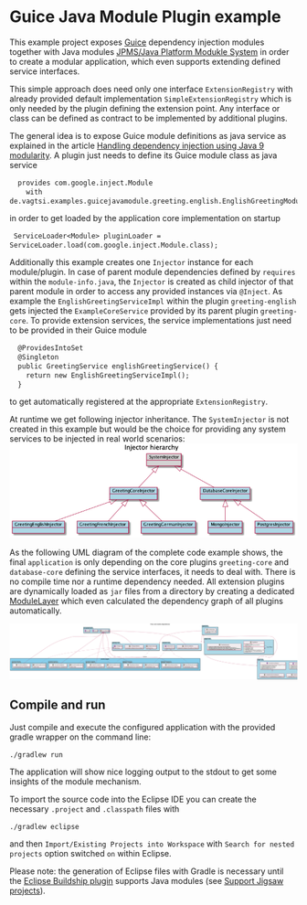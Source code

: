 # Guice Java Module Plugin example

This example project exposes [Guice](https://github.com/google/guice) dependency injection modules together with Java modules [JPMS/Java Platform Modukle System](https://en.wikipedia.org/wiki/Java_Platform_Module_System) in order to create a modular application, which even supports extending defined service interfaces.

This simple approach does need only one interface `ExtensionRegistry` with already provided default implementation `SimpleExtensionRegistry` which is only needed by the plugin defining the extension point. Any interface or class can be defined as contract to be implemented by additional plugins.

The general idea is to expose Guice module definitions as java service as explained in the article [Handling dependency injection using Java 9 modularity](https://www.oreilly.com/content/handling-dependency-injection-using-java9-modularity). A plugin just needs to define its Guice module class as java service
```
  provides com.google.inject.Module
    with de.vagtsi.examples.guicejavamodule.greeting.english.EnglishGreetingModule;
```
 in order to get loaded by the application core implementation on startup
 ```
  ServiceLoader<Module> pluginLoader = ServiceLoader.load(com.google.inject.Module.class);
 ```
 
Additionally this example creates one `Injector` instance for each module/plugin. In case of parent module dependencies defined by `requires` within the `module-info.java`, the `Injector` is created as child injector of that parent module in order to access any provided instances via `@Inject`. As example the `EnglishGreetingServiceImpl` within the plugin `greeting-english` gets injected the `ExampleCoreService` provided by its parent plugin `greeting-core`.
To provide extension services, the service implementations just need to be provided in their Guice module
```
  @ProvidesIntoSet
  @Singleton
  public GreetingService englishGreetingService() {
    return new EnglishGreetingServiceImpl();
  }
```
to get automatically registered at the appropriate `ExtensionRegistry`.

At runtime we get following injector inheritance. The `SystemInjector` is not created in this example but would be the choice for providing any system services to be injected in real world scenarios:
![Injector hierarchy](doc/injector-hierarchy.png "Injector hierarchy")

As the following UML diagram of the complete code example shows, the final `application` is only depending on the core plugins `greeting-core` and `database-core` defining the service interfaces, it needs to deal with. There is no compile time nor a runtime dependency needed. All extension plugins are dynamically loaded as `jar` files from a directory by creating a dedicated [ModuleLayer](https://docs.oracle.com/javase/9/docs/api/java/lang/ModuleLayer.html) which even calculated the dependency graph of all plugins automatically.

![UML diagram](doc/java-guice-pluginmodule.png "UML class diagram")

## Compile and run
Just compile and execute the configured application with the provided gradle wrapper on the command line:
```
./gradlew run
```
The application will show nice logging output to the stdout to get some insights of the module mechanism.

To import the source code into the Eclipse IDE you can create the necessary `.project` and `.classpath` files with 
```
./gradlew eclipse
```
and then `Import/Existing Projects into Workspace` with `Search for nested projects` option switched `on` within Eclipse.

Please note: the generation of Eclipse files with Gradle is necessary until the [Eclipse Buildship plugin](https://projects.eclipse.org/projects/tools.buildship) supports Java modules (see [Support Jigsaw projects](https://github.com/eclipse/buildship/issues/658)).
